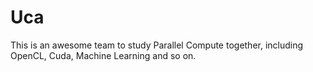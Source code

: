 # Uca

This is an awesome team to study Parallel Compute together, including OpenCL, Cuda, Machine Learning and so on.
